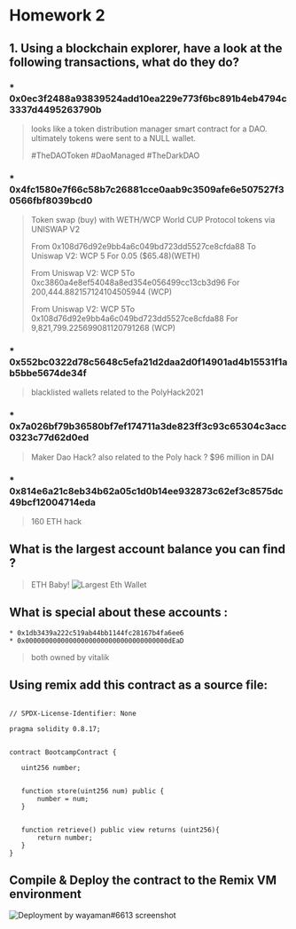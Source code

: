 # Homework 2


##  1.  Using a blockchain explorer, have a look at the following transactions,  what do they do? 
    
   ### * 0x0ec3f2488a93839524add10ea229e773f6bc891b4eb4794c3337d4495263790b


   > looks like a token distribution manager smart contract for a DAO. ultimately tokens were sent to a NULL wallet.
   >
   > #TheDAOToken #DaoManaged #TheDarkDAO


   ### * 0x4fc1580e7f66c58b7c26881cce0aab9c3509afe6e507527f30566fbf8039bcd0


> Token swap (buy) with  WETH/WCP  World CUP Protocol tokens via UNISWAP V2 
> 
> From 0x108d76d92e9bb4a6c049bd723dd5527ce8cfda88 To Uniswap V2: WCP 5 For 0.05 ($65.48)(WETH)
>
> From Uniswap V2: WCP 5To 0xc3860a4e8ef54048a8ed354e056499cc13cb3d96 For 200,444.882157124104505944 (WCP)
> 
> From Uniswap V2: WCP 5To 0x108d76d92e9bb4a6c049bd723dd5527ce8cfda88 For 9,821,799.225699081120791268 (WCP)



   ### * 0x552bc0322d78c5648c5efa21d2daa2d0f14901ad4b15531f1ab5bbe5674de34f

> blacklisted wallets related to the PolyHack2021


   ### * 0x7a026bf79b36580bf7ef174711a3de823ff3c93c65304c3acc0323c77d62d0ed

> Maker Dao Hack? also related to the Poly hack ? $96 million in DAI

   ### * 0x814e6a21c8eb34b62a05c1d0b14ee932873c62ef3c8575dc49bcf12004714eda

> 160 ETH hack

## What is the largest account balance you can find ?
   > ETH Baby! 
   ![Largest Eth Wallet](https://github.com/cavetorch/ETHDenver_Bootcamp_22/blob/main/images/topethwallet.png)

## What is special about these accounts :

    * 0x1db3439a222c519ab44bb1144fc28167b4fa6ee6    
    * 0x000000000000000000000000000000000000dEaD
  > both owned by vitalik

## Using remix add this contract as a source file:
 ```
 
 // SPDX-License-Identifier: None

pragma solidity 0.8.17;


contract BootcampContract {

    uint256 number;


    function store(uint256 num) public {
        number = num;
    }


    function retrieve() public view returns (uint256){
        return number;
    }
}
```

  ## Compile &  Deploy the contract to the Remix VM environment

  ![Deployment by wayaman#6613 screenshot](https://github.com/cavetorch/ETHDenver_Bootcamp_22/blob/main/images/DAY2_RemixHW.png)
